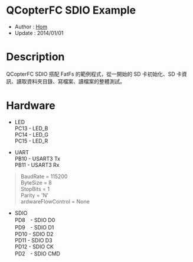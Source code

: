 QCopterFC SDIO Example
========
* Author  : [Hom](https://github.com/Hom19910422)
* Update  : 2014/01/01

Description
========
QCopterFC SDIO 搭配 FatFs 的範例程式，從一開始的 SD 卡初始化、SD 卡資訊、讀取資料夾目錄、寫檔案、讀檔案的整體測試。

Hardware
========
* LED  
PC13 - LED_B  
PC14 - LED_G  
PC15 - LED_R  

* UART  
PB10 - USART3 Tx  
PB11 - USART3 Rx  
> BaudRate = 115200  
> ByteSize = 8  
> StopBits = 1  
> Parity = 'N'  
> ardwareFlowControl = None  

* SDIO  
PD8　- SDIO D0  
PD9　- SDIO D1  
PD10 - SDIO D2  
PD11 - SDIO D3  
PD12 - SDIO CK  
PD2　- SDIO CMD  
